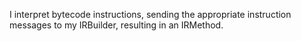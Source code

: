 I interpret bytecode instructions, sending the appropriate instruction messages to my IRBuilder, resulting in an IRMethod.
